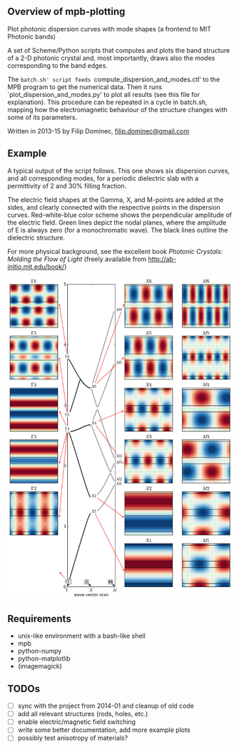 ## Overview of mpb-plotting 

Plot photonic dispersion curves with mode shapes (a frontend to MIT Photonic bands)

A set of Scheme/Python scripts that computes and plots the band structure of a 2-D photonic crystal and,
most importantly, draws also the modes corresponding to the band edges.

The `batch.sh' script feeds `compute_dispersion_and_modes.ctl' to the MPB program to get the numerical data. 
Then it runs `plot_dispersion_and_modes.py' to plot all results (see this file for explanation). This procedure 
can be repeated in a cycle in batch.sh, mapping how the electromagnetic behaviour of the structure changes with 
some of its parameters.

Written in 2013-15 by Filip Dominec, filip.dominec@gmail.com

## Example 
A typical output of the script follows. This one shows six dispersion curves, and all corresponding modes, for a periodic dielectric slab with a permittivity of 2 and 30% filling fraction.

The electric field shapes at the Gamma, X, and M-points are added at the sides, and clearly connected with the
respective points in the dispersion curves. Red-white-blue color scheme shows the perpendicular amplitude of the
electric field. Green lines depict the nodal planes, where the amplitude of E is always zero (for a monochromatic wave).
The black lines outline the dielectric structure.

For more physical background, see the excellent book *Photonic Crystals: Molding the Flow of Light*  (freely available from http://ab-initio.mit.edu/book/)

![1-D dielectric slab dispersion curves and corresponding modes](./example_1D_dielectric_slabs/EBars_eps100_R=10000_eps=2.png)


## Requirements
* unix-like environment with a bash-like shell
* mpb
* python-numpy
* python-matplotlib
* (imagemagick)

## TODOs
* [ ] sync with the project from 2014-01 and cleanup of old code
* [ ] add all relevant structures (rods, holes, etc.)
* [ ] enable electric/magnetic field switching
* [ ] write some better documentation, add more example plots
* [ ] possibly test anisotropy of materials?
